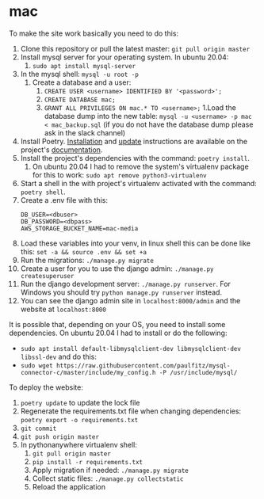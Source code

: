 # mac

To make the site work basically you need to do this:

1. Clone this repository or pull the latest master: `git pull origin master`
1. Install mysql server for your operating system. In ubuntu 20.04:
    1. `sudo apt install mysql-server`
1. In the mysql shell: `mysql -u root -p`
    1. Create a database and a user:
        1. `CREATE USER <username> IDENTIFIED BY '<password>';`
        1. `CREATE DATABASE mac;`
        1. `GRANT ALL PRIVILEGES ON mac.* TO <username>;`
1.Load the database dump into the new table: `mysql -u <username> -p mac < mac_backup.sql` (if you do not have the database dump please ask in the slack channel)
1. Install Poetry. [Installation](https://python-poetry.org/docs/#installation) and [update](https://python-poetry.org/docs/#updating-poetry) instructions are available on the project's [documentation](https://python-poetry.org/docs/).
1. Install the project's dependencies with the command: `poetry install`.
    1. On ubuntu 20.04 I had to remove the system's virtualenv package for this to work:
        ```sudo apt remove python3-virtualenv```
1. Start a shell in the with project's virtualenv activated with the command: `poetry shell`.
1. Create a .env file with this:
    ```
    DB_USER=<dbuser>
    DB_PASSWORD=<dbpass>
    AWS_STORAGE_BUCKET_NAME=mac-media
    ```
1. Load these variables into your venv, in linux shell this can be done like this: `set -a && source .env && set +a`
1. Run the migrations: `./manage.py migrate`
1. Create a user for you to use the django admin: `./manage.py createsuperuser` 
1. Run the django development server: `./manage.py runserver`. For Windows you should try `python manage.py runserver` instead.
1. You can see the django admin site in `localhost:8000/admin` and the website at `localhost:8000` 

It is possible that, depending on your OS, you need to install some dependencies. On ubuntu 20.04 I had to install or do the following:
- `sudo apt install default-libmysqlclient-dev libmysqlclient-dev libssl-dev`
and do this:
- `sudo wget https://raw.githubusercontent.com/paulfitz/mysql-connector-c/master/include/my_config.h -P /usr/include/mysql/`

To deploy the website:

1. `poetry update` to update the lock file
1. Regenerate the requirements.txt file when changing dependencies: `poetry export -o requirements.txt`
1. `git commit`
1. `git push origin master`
1. In pythonanywhere virtualenv shell:
    1. `git pull origin master`
    1. `pip install -r requirements.txt`
    1. Apply migration if needed: `./manage.py migrate`
    1. Collect static files: `./manage.py collectstatic`
    1. Reload the application
